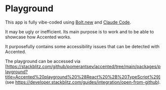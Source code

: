 # Playground

This app is fully vibe-coded using [Bolt.new](https://bolt.new/) and [Claude Code](https://www.anthropic.com/claude-code).

It may be ugly or inefficient. Its main purpose is to work and to be able to showcase how Accented works.

It purposefully contains some accessibility issues that can be detected with Accented.

The playground can be accessed via [https://stackblitz.com/github/pomerantsev/accented/tree/main/packages/playground?title=Accented%20playground%20%28React%20%2B%20TypeScript%29]
(see https://developer.stackblitz.com/guides/integration/open-from-github).
